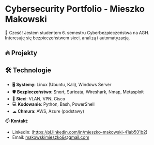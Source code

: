 # Cybersecurity Portfolio - Mieszko Makowski  
👋 Cześć! Jestem studentem 6. semestru Cyberbezpieczeństwa na AGH.  
Interesuję się bezpieczeństwem sieci, analizą i automatyzacją.  

## 🔥 Projekty


## 🛠 Technologie
- 🖥 **Systemy**: Linux (Ubuntu, Kali), Windows Server
- 🛡 **Bezpieczeństwo**: Snort, Suricata, Wireshark, Nmap, Metasploit
- 📡 **Sieci**: VLAN, VPN, Cisco
- 💻 **Kodowanie**: Python, Bash, PowerShell
- ☁ **Chmura**: AWS, Azure (podstawy)

📫 **Kontakt:**  
- LinkedIn: (https://pl.linkedin.com/in/mieszko-makowski-41ab501b2)
- Email: makowskimieszko6@gmail.com
